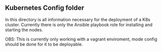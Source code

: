 ## Kubernetes Config folder

In this directory is all information necessary for the deployment of a K8s cluster.
Currently there is only the Ansible playbook role for installing and starting the nodes.

OBS: This is currently only working with a vagrant enviroment, mode config should be done for it to be deployable.